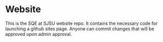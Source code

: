 # Website

This is the SQE at SJSU website repo. It contains the necessary code for launching a github sites page. Anyone can commit changes that will be approved upon admin approval.
